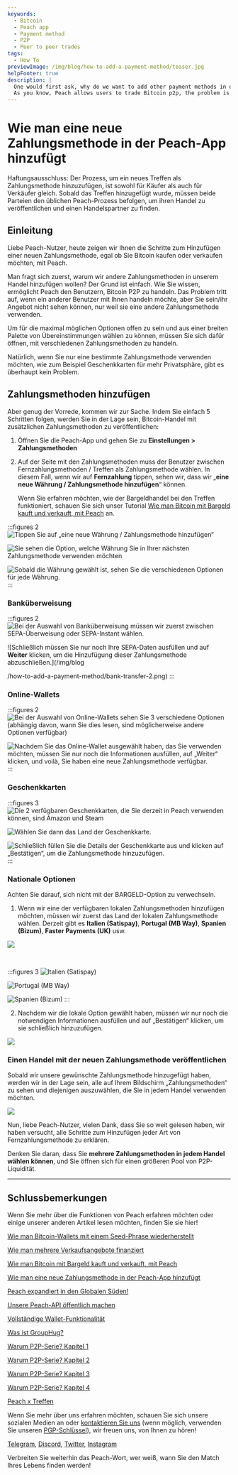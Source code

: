 ```yaml
---
keywords:
  - Bitcoin
  - Peach app
  - Payment method
  - P2P
  - Peer to peer trades
tags:
  - How To
previewImage: /img/blog/how-to-add-a-payment-method/teaser.jpg
helpFooter: true
description: |
  One would first ask, why do we want to add other payment methods in our trades? The reason is simple.
  As you know, Peach allows users to trade Bitcoin p2p, the problem is when another user wants to trade with you, but you cannot see his/her offer just because they are using anothercpayment method. To be open to the maximum possible options, and be able to choose from a wide range of matches, you need to open yourself to trade withcdifferent payment methods.
---
```


# Wie man eine neue Zahlungsmethode in der Peach-App hinzufügt

Haftungsausschluss: Der Prozess, um ein neues Treffen als Zahlungsmethode hinzuzufügen, ist sowohl für Käufer als auch für Verkäufer gleich.
Sobald das Treffen hinzugefügt wurde, müssen beide Parteien den üblichen Peach-Prozess befolgen, um ihren Handel zu veröffentlichen und einen Handelspartner zu finden.

## Einleitung

Liebe Peach-Nutzer, heute zeigen wir Ihnen die Schritte zum Hinzufügen einer neuen Zahlungsmethode, egal ob Sie Bitcoin kaufen oder verkaufen möchten, mit Peach.

Man fragt sich zuerst, warum wir andere Zahlungsmethoden in unserem Handel hinzufügen wollen? Der Grund ist einfach.
Wie Sie wissen, ermöglicht Peach den Benutzern, Bitcoin P2P zu handeln. Das Problem tritt auf, wenn ein anderer Benutzer mit Ihnen handeln möchte, aber Sie sein/ihr Angebot nicht sehen können, nur weil sie eine andere Zahlungsmethode verwenden.

Um für die maximal möglichen Optionen offen zu sein und aus einer breiten Palette von Übereinstimmungen wählen zu können, müssen Sie sich dafür öffnen, mit verschiedenen Zahlungsmethoden zu handeln.

Natürlich, wenn Sie nur eine bestimmte Zahlungsmethode verwenden möchten, wie zum Beispiel Geschenkkarten für mehr Privatsphäre, gibt es überhaupt kein Problem.

## Zahlungsmethoden hinzufügen

Aber genug der Vorrede, kommen wir zur Sache. Indem Sie einfach 5 Schritten folgen, werden Sie in der Lage sein, Bitcoin-Handel mit zusätzlichen Zahlungsmethoden zu veröffentlichen:

1. Öffnen Sie die Peach-App und gehen Sie zu **Einstellungen > Zahlungsmethoden**

2. Auf der Seite mit den Zahlungsmethoden muss der Benutzer zwischen Fernzahlungsmethoden / Treffen als Zahlungsmethode wählen.
   In diesem Fall, wenn wir auf **Fernzahlung** tippen, sehen wir, dass wir „**eine neue Währung / Zahlungsmethode hinzufügen**“ können.

   Wenn Sie erfahren möchten, wie der Bargeldhandel bei den Treffen funktioniert, schauen Sie sich unser Tutorial [Wie man Bitcoin mit Bargeld kauft und verkauft, mit Peach](/blog/how-to-buy-and-sell-bitcoin-with-cash-using-peach/) an.

:::figures 2
![Tippen Sie auf „eine neue Währung / Zahlungsmethode hinzufügen“](/img/blog/how-to-add-a-payment-method/add-1.png)

![Sie sehen die Option, welche Währung Sie in Ihrer nächsten Zahlungsmethode verwenden möchten](/img/blog/how-to-add-a-payment-method/add-2.png)

![Sobald die Währung gewählt ist, sehen Sie die verschiedenen Optionen für jede Währung.](/img/blog/how-to-add-a-payment-method/add-3.png)
:::

### Banküberweisung

:::figures 2
![Bei der Auswahl von Banküberweisung müssen wir zuerst zwischen SEPA-Überweisung oder SEPA-Instant wählen.](/img/blog/how-to-add-a-payment-method/bank-transfer-1.png)

![Schließlich müssen Sie nur noch Ihre SEPA-Daten ausfüllen und auf **Weiter** klicken, um die Hinzufügung dieser Zahlungsmethode abzuschließen.](/img/blog

/how-to-add-a-payment-method/bank-transfer-2.png)
:::

### Online-Wallets

:::figures 2
![Bei der Auswahl von Online-Wallets sehen Sie 3 verschiedene Optionen (abhängig davon, wann Sie dies lesen, sind möglicherweise andere Optionen verfügbar)](/img/blog/how-to-add-a-payment-method/online-wallets-1.png)

![Nachdem Sie das Online-Wallet ausgewählt haben, das Sie verwenden möchten, müssen Sie nur noch die Informationen ausfüllen, auf „Weiter“ klicken, und voilà, Sie haben eine neue Zahlungsmethode verfügbar.](/img/blog/how-to-add-a-payment-method/online-wallets-2.png)
:::

### Geschenkkarten

:::figures 3
![Die 2 verfügbaren Geschenkkarten, die Sie derzeit in Peach verwenden können, sind Amazon und Steam](/img/blog/how-to-add-a-payment-method/gift-cards-1.png)

![Wählen Sie dann das Land der Geschenkkarte.](/img/blog/how-to-add-a-payment-method/gift-cards-2.png)

![Schließlich füllen Sie die Details der Geschenkkarte aus und klicken auf „Bestätigen“, um die Zahlungsmethode hinzuzufügen.](/img/blog/how-to-add-a-payment-method/gift-cards-3.png)
:::

### Nationale Optionen

Achten Sie darauf, sich nicht mit der BARGELD-Option zu verwechseln.

1. Wenn wir eine der verfügbaren lokalen Zahlungsmethoden hinzufügen möchten, müssen wir zuerst das Land der lokalen Zahlungsmethode wählen. Derzeit gibt es **Italien (Satispay)**, **Portugal (MB Way)**, **Spanien (Bizum)**, **Faster Payments (UK)** usw.

![](/img/blog/how-to-add-a-payment-method/national-options-1.png)

<br>

:::figures 3
![**Italien (Satispay)**](/img/blog/how-to-add-a-payment-method/national-options-italy.png)

![**Portugal (MB Way)**](/img/blog/how-to-add-a-payment-method/national-options-portugal.png)

![**Spanien (Bizum)**](/img/blog/how-to-add-a-payment-method/national-options-spain.png)
:::

2. Nachdem wir die lokale Option gewählt haben, müssen wir nur noch die notwendigen Informationen ausfüllen und auf „Bestätigen“ klicken, um sie schließlich hinzuzufügen.

![](/img/blog/how-to-add-a-payment-method/national-options-details.png)

### Einen Handel mit der neuen Zahlungsmethode veröffentlichen

Sobald wir unsere gewünschte Zahlungsmethode hinzugefügt haben, werden wir in der Lage sein, alle auf Ihrem Bildschirm „Zahlungsmethoden“ zu sehen und diejenigen auszuwählen, die Sie in jedem Handel verwenden möchten.

![](/img/blog/how-to-add-a-payment-method/publish-1.png)

Nun, liebe Peach-Nutzer, vielen Dank, dass Sie so weit gelesen haben, wir haben versucht, alle Schritte zum Hinzufügen jeder Art von Fernzahlungsmethode zu erklären.

Denken Sie daran, dass Sie **mehrere Zahlungsmethoden in jedem Handel wählen können**, und Sie öffnen sich für einen größeren Pool von P2P-Liquidität.

---

## Schlussbemerkungen

Wenn Sie mehr über die Funktionen von Peach erfahren möchten oder einige unserer anderen Artikel lesen möchten, finden Sie sie hier!

[Wie man Bitcoin-Wallets mit einem Seed-Phrase wiederherstellt](https://peachbitcoin.com/de/blog/how-to-restore-peach-wallet/)

[Wie man mehrere Verkaufsangebote finanziert](https://peachbitcoin.com/de/blog/funding-multiple-sell-offers/)

[Wie man Bitcoin mit Bargeld kauft und verkauft, mit Peach](https://peachbitcoin.com/de/blog/how-to-buy-and-sell-bitcoin-with-cash-using-peach/)

[Wie man eine neue Zahlungsmethode in der Peach-App hinzufügt](https://peachbitcoin.com/de/blog/how-to-add-a-payment-method/)

[Peach expandiert in den Globalen Süden!](https://peachbitcoin.com/de/blog/peach-expands-to-the-global-south/)

[Unsere Peach-API öffentlich machen](https://peachbitcoin.com/de/blog/making-our-peach-api-public/)

[Vollständige Wallet-Funktionalität](https://peachbitcoin.com/de/blog/full-wallet-functionality/)

[Was ist GroupHug?](https://peachbitcoin.com/de/blog/group-hug/)

[Warum P2P-Serie? Kapitel 1](https://peachbitcoin.com/de/blog/why-p2p-chapter-1/)

[Warum P2P-Serie? Kapitel 2](https://peachbitcoin.com/de/blog/why-p2p-chapter-2/)

[Warum P2P-Serie? Kapitel 3](https://peachbitcoin.com/de/blog/why-p2p-chapter-3-circular-economies/)

[Warum P2P-Serie? Kapitel 4](https://peachbitcoin.com/de/blog/why-p2p-chapter-4-chains-of-trust/)

[Peach x Treffen](https://peachbitcoin.com/de/blog/peach-for-meetups/)

Wenn Sie mehr über uns erfahren möchten, schauen Sie sich unsere sozialen Medien an oder [kontaktieren Sie uns](mailto:hello@peachbitcoin.com) (wenn möglich, verwenden Sie unseren [PGP-Schlüssel](https://keys.openpgp.org/vks/v1/by-fingerprint/48339A19645E2E53488E0E5479E1B270FACD1BD2)), wir freuen uns, von Ihnen zu hören!

[Telegram](https://t.me/peachtopeach), [Discord](https://discord.gg/ypeHz3SW54), [Twitter](https://twitter.com/peachbitcoin), [Instagram](https://instagram.com/peachbitcoin)

Verbreiten Sie weiterhin das Peach-Wort, wer weiß, wann Sie den Match Ihres Lebens finden werden!
